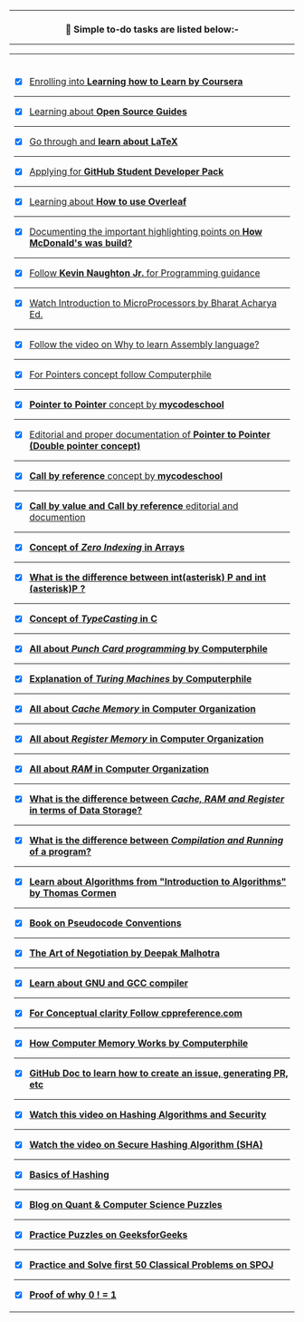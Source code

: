 ---------------------------------------------------------------------------------------------------------------------------------------------------------------
### <p align="center"> 🎯 <b>Simple to-do tasks are listed below:- </b> </p> 
---------------------------------------------------------------------------------------------------------------------------------------------------------------


<table>
	<tr>
		 <td>


</br>
	

- [X] [Enrolling into **Learning how to Learn by Coursera**](https://www.coursera.org/learn/learning-how-to-learn) 

---------------------------------------------------------------------------------------------------------------------------------------------------------------

- [X] [Learning about **Open Source Guides**](https://opensource.guide/)

---------------------------------------------------------------------------------------------------------------------------------------------------------------

- [X] [Go through and **learn about LaTeX**](https://en.wikipedia.org/wiki/LaTeX)

---------------------------------------------------------------------------------------------------------------------------------------------------------------

- [X] [Applying for **GitHub Student Developer Pack**](https://education.github.com/pack)

---------------------------------------------------------------------------------------------------------------------------------------------------------------

- [X] [Learning about **How to use Overleaf**](https://www.overleaf.com/)

---------------------------------------------------------------------------------------------------------------------------------------------------------------

- [X] [Documenting the important highlighting points on **How McDonald's was build?**](https://www.youtube.com/watch?v=fZhjv058j6o   )

---------------------------------------------------------------------------------------------------------------------------------------------------------------

- [X] [Follow **Kevin Naughton Jr.** for Programming guidance](https://www.youtube.com/c/KevinNaughtonJr/playlists)

---------------------------------------------------------------------------------------------------------------------------------------------------------------

- [X] [Watch Introduction to MicroProcessors by Bharat Acharya Ed.](https://www.youtube.com/watch?v=Xl2nWDcy0To)

---------------------------------------------------------------------------------------------------------------------------------------------------------------

- [X] [Follow the video on Why to learn Assembly language?](https://www.youtube.com/watch?v=iYRl50gtprA)

---------------------------------------------------------------------------------------------------------------------------------------------------------------

- [X] [For Pointers concept follow Computerphile](https://www.youtube.com/watch?v=t5NszbIerYc)

---------------------------------------------------------------------------------------------------------------------------------------------------------------

- [X] [**Pointer to Pointer** concept by **mycodeschool**](https://www.youtube.com/watch?v=d3kd5KbGB48)

---------------------------------------------------------------------------------------------------------------------------------------------------------------

- [X] [Editorial and proper documentation of **Pointer to Pointer (Double pointer concept)**](https://www.javatpoint.com/c-pointer-to-pointer)

---------------------------------------------------------------------------------------------------------------------------------------------------------------

- [X] [**Call by reference** concept by **mycodeschool**](https://www.youtube.com/watch?v=LW8Rfh6TzGg)

---------------------------------------------------------------------------------------------------------------------------------------------------------------

- [X] [**Call by value and Call by reference** editorial and documention](https://www.javatpoint.com/call-by-value-and-call-by-reference-in-c)

---------------------------------------------------------------------------------------------------------------------------------------------------------------

- [X] [**Concept of *Zero Indexing* in Arrays**](https://medium.com/swlh/zero-indexed-arrays-f752a47abf65)

---------------------------------------------------------------------------------------------------------------------------------------------------------------

- [X] [**What is the difference between int(asterisk) P and int (asterisk)P ?**](https://stackoverflow.com/questions/5590150/difference-between-int-p-and-int-p-declaration)

---------------------------------------------------------------------------------------------------------------------------------------------------------------

- [X] [**Concept of *TypeCasting* in C**](https://developerinsider.co/type-casting-c-programming/)

---------------------------------------------------------------------------------------------------------------------------------------------------------------

- [X] [**All about *Punch Card programming* by Computerphile**](https://www.youtube.com/watch?v=KG2M4ttzBnY)

---------------------------------------------------------------------------------------------------------------------------------------------------------------

- [X] [**Explanation of *Turing Machines* by Computerphile**](https://www.youtube.com/watch?v=dNRDvLACg5Q)

---------------------------------------------------------------------------------------------------------------------------------------------------------------

- [X] [**All about *Cache Memory* in Computer Organization**](https://www.geeksforgeeks.org/cache-memory-in-computer-organization/)

---------------------------------------------------------------------------------------------------------------------------------------------------------------

- [X] [**All about *Register Memory* in Computer Organization**](https://www.javatpoint.com/register-memory)

---------------------------------------------------------------------------------------------------------------------------------------------------------------

- [X] [**All about *RAM* in Computer Organization**](https://www.tutorialspoint.com/computer_fundamentals/computer_ram.htm)

---------------------------------------------------------------------------------------------------------------------------------------------------------------

- [X] [**What is the difference between *Cache, RAM and Register* in terms of Data Storage?**](https://www.quora.com/What-is-the-difference-between-cache-RAM-and-register-in-terms-of-data-they-store/answer/Ira-J-Perlow)

---------------------------------------------------------------------------------------------------------------------------------------------------------------

- [X] [**What is the difference between *Compilation and Running* of a program?**](https://www.javatpoint.com/compile-time-vs-runtime#:~:text=Compile%2Dtime%20and%20Runtime%20are,executable%20code%20is%20started%20running.)

---------------------------------------------------------------------------------------------------------------------------------------------------------------

- [X] [**Learn about Algorithms from "Introduction to Algorithms" by Thomas Cormen**](https://web.iiit.ac.in/~pratik.kamble/storage/Algorithms/Cormen_Algorithms_3rd.pdf)

---------------------------------------------------------------------------------------------------------------------------------------------------------------

- [X] [**Book on Pseudocode Conventions**](https://link.springer.com/content/pdf/bbm%3A978-1-4471-5173-9%2F1.pdf)

---------------------------------------------------------------------------------------------------------------------------------------------------------------

- [X] [**The Art of Negotiation by Deepak Malhotra**](https://www.youtube.com/channel/UC_ZYvtEe4MCi0W_1jl_wFOw/videos)

---------------------------------------------------------------------------------------------------------------------------------------------------------------

- [X] [**Learn about GNU and GCC compiler**](http://www.gnu.org/)

---------------------------------------------------------------------------------------------------------------------------------------------------------------

- [X] [**For Conceptual clarity Follow cppreference.com**](https://en.cppreference.com/w/)

---------------------------------------------------------------------------------------------------------------------------------------------------------------

- [X] [**How Computer Memory Works by Computerphile**](https://www.youtube.com/watch?v=XETZoRYdtkw)

---------------------------------------------------------------------------------------------------------------------------------------------------------------

- [X] [**GitHub Doc to learn how to create an issue, generating PR, etc**](https://docs.github.com/en/issues/tracking-your-work-with-issues/creating-an-issue)

---------------------------------------------------------------------------------------------------------------------------------------------------------------

- [X] [**Watch this video on Hashing Algorithms and Security**](https://www.youtube.com/watch?v=b4b8ktEV4Bg)

---------------------------------------------------------------------------------------------------------------------------------------------------------------

- [X] [**Watch the video on Secure Hashing Algorithm (SHA)**](https://www.youtube.com/watch?v=DMtFhACPnTY)

---------------------------------------------------------------------------------------------------------------------------------------------------------------

- [X] [**Basics of Hashing**](https://www.youtube.com/watch?v=vKKBq5JvPrw)

---------------------------------------------------------------------------------------------------------------------------------------------------------------

- [X] [**Blog on Quant & Computer Science Puzzles**](http://pratikpoddarcse.blogspot.com/)

---------------------------------------------------------------------------------------------------------------------------------------------------------------

- [X] [**Practice Puzzles on GeeksforGeeks**](https://www.geeksforgeeks.org/puzzles/)

---------------------------------------------------------------------------------------------------------------------------------------------------------------

- [X] [**Practice and Solve first 50 Classical Problems on SPOJ**](https://www.spoj.com/problems/classical/)
	
---------------------------------------------------------------------------------------------------------------------------------------------------------------
	
- [X] [**Proof of why 0 ! = 1**](https://www.youtube.com/watch?v=yjVJCL_ahGA)

</table>

</br> 
